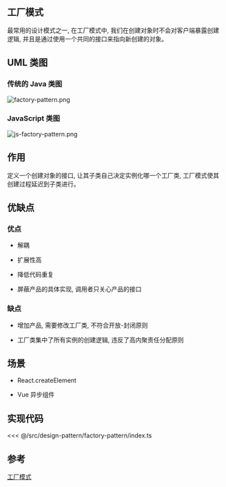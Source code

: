 ## 工厂模式

最常用的设计模式之一, 在工厂模式中, 我们在创建对象时不会对客户端暴露创建逻辑, 并且是通过使用一个共同的接口来指向新创建的对象。

## UML 类图

### 传统的 Java 类图

![factory-pattern.png](@images/src/design-pattern/factory-pattern/images/factory-pattern.png)

### JavaScript 类图

![js-factory-pattern.png](@images/src/design-pattern/factory-pattern/images/js-factory-pattern.png)

## 作用

定义一个创建对象的接口, 让其子类自己决定实例化哪一个工厂类, 工厂模式使其创建过程延迟到子类进行。

## 优缺点

### 优点

- 解耦

- 扩展性高

- 降低代码重复

- 屏蔽产品的具体实现, 调用者只关心产品的接口

### 缺点

- 增加产品, 需要修改工厂类, 不符合开放-封闭原则

- 工厂类集中了所有实例的创建逻辑, 违反了高内聚责任分配原则

## 场景

- React.createElement

- Vue 异步组件

## 实现代码

<<< @/src/design-pattern/factory-pattern/index.ts

## 参考

[工厂模式](https://zh.wikipedia.org/wiki/%E5%B7%A5%E5%8E%82%E6%96%B9%E6%B3%95)
